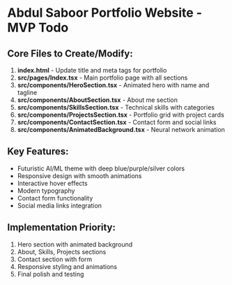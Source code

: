 # Abdul Saboor Portfolio Website - MVP Todo

## Core Files to Create/Modify:

1. **index.html** - Update title and meta tags for portfolio
2. **src/pages/Index.tsx** - Main portfolio page with all sections
3. **src/components/HeroSection.tsx** - Animated hero with name and tagline
4. **src/components/AboutSection.tsx** - About me section
5. **src/components/SkillsSection.tsx** - Technical skills with categories
6. **src/components/ProjectsSection.tsx** - Portfolio grid with project cards
7. **src/components/ContactSection.tsx** - Contact form and social links
8. **src/components/AnimatedBackground.tsx** - Neural network animation

## Key Features:
- Futuristic AI/ML theme with deep blue/purple/silver colors
- Responsive design with smooth animations
- Interactive hover effects
- Modern typography
- Contact form functionality
- Social media links integration

## Implementation Priority:
1. Hero section with animated background
2. About, Skills, Projects sections
3. Contact section with form
4. Responsive styling and animations
5. Final polish and testing